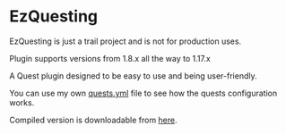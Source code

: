 # EzQuesting
EzQuesting is just a trail project and is not for production uses.

Plugin supports versions from 1.8.x all the way to 1.17.x

A Quest plugin designed to be easy to use and being user-friendly.

You can use my own [quests.yml](https://cdn.discordapp.com/attachments/902581431019135029/912841951907303444/quests.yml) file to see how the quests configuration works.

Compiled version is downloadable from [here](https://cdn.discordapp.com/attachments/902581431019135029/912845176651804682/EzQuesting-1.0.jar).
